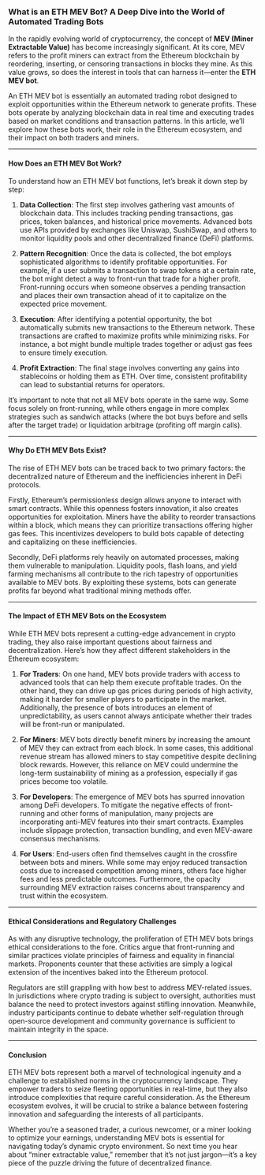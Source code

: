 ### What is an ETH MEV Bot? A Deep Dive into the World of Automated Trading Bots

In the rapidly evolving world of cryptocurrency, the concept of **MEV (Miner Extractable Value)** has become increasingly significant. At its core, MEV refers to the profit miners can extract from the Ethereum blockchain by reordering, inserting, or censoring transactions in blocks they mine. As this value grows, so does the interest in tools that can harness it—enter the **ETH MEV bot**.

An ETH MEV bot is essentially an automated trading robot designed to exploit opportunities within the Ethereum network to generate profits. These bots operate by analyzing blockchain data in real time and executing trades based on market conditions and transaction patterns. In this article, we’ll explore how these bots work, their role in the Ethereum ecosystem, and their impact on both traders and miners.

---

#### How Does an ETH MEV Bot Work?

To understand how an ETH MEV bot functions, let’s break it down step by step:

1. **Data Collection**: The first step involves gathering vast amounts of blockchain data. This includes tracking pending transactions, gas prices, token balances, and historical price movements. Advanced bots use APIs provided by exchanges like Uniswap, SushiSwap, and others to monitor liquidity pools and other decentralized finance (DeFi) platforms.

2. **Pattern Recognition**: Once the data is collected, the bot employs sophisticated algorithms to identify profitable opportunities. For example, if a user submits a transaction to swap tokens at a certain rate, the bot might detect a way to front-run that trade for a higher profit. Front-running occurs when someone observes a pending transaction and places their own transaction ahead of it to capitalize on the expected price movement.

3. **Execution**: After identifying a potential opportunity, the bot automatically submits new transactions to the Ethereum network. These transactions are crafted to maximize profits while minimizing risks. For instance, a bot might bundle multiple trades together or adjust gas fees to ensure timely execution.

4. **Profit Extraction**: The final stage involves converting any gains into stablecoins or holding them as ETH. Over time, consistent profitability can lead to substantial returns for operators.

It’s important to note that not all MEV bots operate in the same way. Some focus solely on front-running, while others engage in more complex strategies such as sandwich attacks (where the bot buys before and sells after the target trade) or liquidation arbitrage (profiting off margin calls).

---

#### Why Do ETH MEV Bots Exist?

The rise of ETH MEV bots can be traced back to two primary factors: the decentralized nature of Ethereum and the inefficiencies inherent in DeFi protocols.

Firstly, Ethereum’s permissionless design allows anyone to interact with smart contracts. While this openness fosters innovation, it also creates opportunities for exploitation. Miners have the ability to reorder transactions within a block, which means they can prioritize transactions offering higher gas fees. This incentivizes developers to build bots capable of detecting and capitalizing on these inefficiencies.

Secondly, DeFi platforms rely heavily on automated processes, making them vulnerable to manipulation. Liquidity pools, flash loans, and yield farming mechanisms all contribute to the rich tapestry of opportunities available to MEV bots. By exploiting these systems, bots can generate profits far beyond what traditional mining methods offer.

---

#### The Impact of ETH MEV Bots on the Ecosystem

While ETH MEV bots represent a cutting-edge advancement in crypto trading, they also raise important questions about fairness and decentralization. Here’s how they affect different stakeholders in the Ethereum ecosystem:

1. **For Traders**: On one hand, MEV bots provide traders with access to advanced tools that can help them execute profitable trades. On the other hand, they can drive up gas prices during periods of high activity, making it harder for smaller players to participate in the market. Additionally, the presence of bots introduces an element of unpredictability, as users cannot always anticipate whether their trades will be front-run or manipulated.

2. **For Miners**: MEV bots directly benefit miners by increasing the amount of MEV they can extract from each block. In some cases, this additional revenue stream has allowed miners to stay competitive despite declining block rewards. However, this reliance on MEV could undermine the long-term sustainability of mining as a profession, especially if gas prices become too volatile.

3. **For Developers**: The emergence of MEV bots has spurred innovation among DeFi developers. To mitigate the negative effects of front-running and other forms of manipulation, many projects are incorporating anti-MEV features into their smart contracts. Examples include slippage protection, transaction bundling, and even MEV-aware consensus mechanisms.

4. **For Users**: End-users often find themselves caught in the crossfire between bots and miners. While some may enjoy reduced transaction costs due to increased competition among miners, others face higher fees and less predictable outcomes. Furthermore, the opacity surrounding MEV extraction raises concerns about transparency and trust within the ecosystem.

---

#### Ethical Considerations and Regulatory Challenges

As with any disruptive technology, the proliferation of ETH MEV bots brings ethical considerations to the fore. Critics argue that front-running and similar practices violate principles of fairness and equality in financial markets. Proponents counter that these activities are simply a logical extension of the incentives baked into the Ethereum protocol.

Regulators are still grappling with how best to address MEV-related issues. In jurisdictions where crypto trading is subject to oversight, authorities must balance the need to protect investors against stifling innovation. Meanwhile, industry participants continue to debate whether self-regulation through open-source development and community governance is sufficient to maintain integrity in the space.

---

#### Conclusion

ETH MEV bots represent both a marvel of technological ingenuity and a challenge to established norms in the cryptocurrency landscape. They empower traders to seize fleeting opportunities in real-time, but they also introduce complexities that require careful consideration. As the Ethereum ecosystem evolves, it will be crucial to strike a balance between fostering innovation and safeguarding the interests of all participants.

Whether you’re a seasoned trader, a curious newcomer, or a miner looking to optimize your earnings, understanding MEV bots is essential for navigating today’s dynamic crypto environment. So next time you hear about “miner extractable value,” remember that it’s not just jargon—it’s a key piece of the puzzle driving the future of decentralized finance.